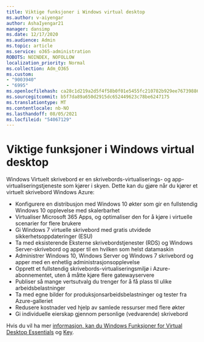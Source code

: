 ```yaml
---
title: Viktige funksjoner i Windows virtual desktop
ms.author: v-aiyengar
author: AshaIyengar21
manager: dansimp
ms.date: 12/17/2020
ms.audience: Admin
ms.topic: article
ms.service: o365-administration
ROBOTS: NOINDEX, NOFOLLOW
localization_priority: Normal
ms.collection: Adm_O365
ms.custom:
- "9003940"
- "6995"
ms.openlocfilehash: ca28c1d219a2d5f4f58b0f01e5455fc210782b929ee767398867485b4ad8761f
ms.sourcegitcommit: b5f7da89a650d2915dc652449623c78be6247175
ms.translationtype: MT
ms.contentlocale: nb-NO
ms.lasthandoff: 08/05/2021
ms.locfileid: "54067129"
---
```

# <a name="key-capabilities-of-windows-virtual-desktop"></a>Viktige funksjoner i Windows virtual desktop

Windows Virtuelt skrivebord er en skrivebords-virtualiserings- og app-virtualiseringstjeneste som kjører i skyen. Dette kan du gjøre når du kjører et virtuelt skrivebord Windows Azure:

- Konfigurere en distribusjon med Windows 10 økter som gir en fullstendig Windows 10 opplevelse med skalerbarhet
- Virtualiser Microsoft 365 Apps, og optimaliser den for å kjøre i virtuelle scenarier for flere brukere
- Gi Windows 7 virtuelle skrivebord med gratis utvidede sikkerhetsoppdateringer (ESU)
- Ta med eksisterende Eksterne skrivebordstjenester (RDS) og Windows Server-skrivebord og apper til en hvilken som helst datamaskin
- Administrer Windows 10, Windows Server og Windows 7 skrivebord og apper med en enhetlig administrasjonsopplevelse
- Opprett et fullstendig skrivebords-virtualiseringsmiljø i Azure-abonnementet, uten å måtte kjøre flere gatewayservere
- Publiser så mange vertsutvalg du trenger for å få plass til ulike arbeidsbelastninger
- Ta med egne bilder for produksjonsarbeidsbelastninger og tester fra Azure-galleriet
- Redusere kostnader ved hjelp av samlede ressurser med flere økter
- Gi individuelle eierskap gjennom personlige (vedvarende) skrivebord

Hvis du vil ha mer [informasjon, kan du Windows Funksjoner for Virtual Desktop Essentials](https://go.microsoft.com/fwlink/?linkid=2127033) og [Key](https://go.microsoft.com/fwlink/?linkid=2127033).

